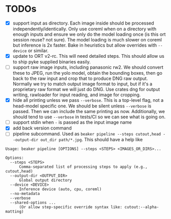 # TODOs

- [x] support input as directory. Each image inside should be processed independently/identically. Only use coreml when on a directory with enough inputs and ensure we only do the model loading once (is this ort session reuse? not sure). The model loading is much slower on coreml but inference is 2x faster. Bake in heuristics but allow overrides with `--device` or similar.
- [x] update to ORT v2-rc. This will need detailed steps. This should allow us to ship pyke supplied binaries easily.
- [ ] support raw image inputs, including panasonic rw2. We should convert these to JPEG, run the yolo model, obtain the bounding boxes, then go back to the raw input and crop that to produce DNG raw output. Normally we try to match output image format to input, but if it's a proprietary raw format we will just do DNG. Use crates dng for output writing, rawloader for input reading, and image for cropping.
- [x] hide all printing unless we pass `--verbose`. This is a top-level flag, not a head-model specific one. We should be silent unless `--verbose` is passed. Then we can include the same printing as now. Additionally, we should tend to use `--verbose` in tests/CI so we can see what is going on.
- [ ] support stdin when `-` is passed as the input image name
- [x] add back version command
- [ ] pipeline subcommand. Used as `beaker pipeline --steps cutout,head --output-dir out_dir path/*.jpg`. This should have a help like
```
Usage: beaker pipeline [OPTIONS] --steps <STEPS> <IMAGES_OR_DIRS>...

Options:
  --steps <STEPS>
      Comma-separated list of processing steps to apply (e.g., cutout,head)
  --output-dir <OUTPUT_DIR>
      Global output directory
  --device <DEVICE>
      Inference device (auto, cpu, coreml)
  --no-metadata
  --verbose
  --shared-options ...
      (Or allow step-specific override syntax like: cutout:--alpha-matting)
```
